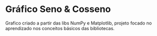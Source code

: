 # Gráfico Seno & Cosseno
Grafico criado a partir das libs NumPy e Matplotlib, projeto focado no aprendizado nos conceitos básicos das bibliotecas.
